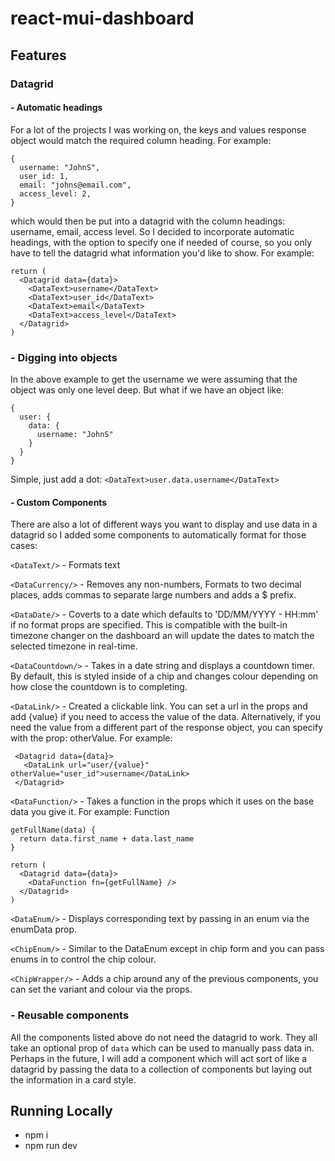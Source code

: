 # react-mui-dashboard


## Features
### Datagrid
#### - Automatic headings
For a lot of the projects I was working on, the keys and values response object would match the required column heading. For example:

```
{
  username: "JohnS",
  user_id: 1,
  email: "johns@email.com",
  access_level: 2,
}
```

which would then be put into a datagrid with the column headings: username, email, access level.
So I decided to incorporate automatic headings, with the option to specify one if needed of course, so you only have to tell the datagrid what information you'd like to show. For example:
```
return (
  <Datagrid data={data}>
    <DataText>username</DataText>
    <DataText>user_id</DataText>
    <DataText>email</DataText>
    <DataText>access_level</DataText>
  </Datagrid>
)
```

### - Digging into objects
In the above example to get the username we were assuming that the object was only one level deep. But what if we have an object like:
```
{
  user: {
    data: {
      username: "JohnS"  
    }
  }
}
```
Simple, just add a dot: `<DataText>user.data.username</DataText>`


#### - Custom Components
There are also a lot of different ways you want to display and use data in a datagrid so I added some components to automatically format for those cases:

`<DataText/>` - Formats text

`<DataCurrency/>` - Removes any non-numbers, Formats to two decimal places, adds commas to separate large numbers and adds a $ prefix.

`<DataDate/>` - Coverts to a date which defaults to 'DD/MM/YYYY - HH:mm' if no format props are specified. This is compatible with the built-in timezone changer on the dashboard an will update the dates to match the selected timezone in real-time.

`<DataCountdown/>` - Takes in a date string and displays a countdown timer. By default, this is styled inside of a chip and changes colour depending on how close the countdown is to completing. 

`<DataLink/>` - Created a clickable link. You can set a url in the props and add {value} if you need to access the value of the data. Alternatively, if you need the value from a different part of the response object, you can specify with the prop: otherValue. For example:
```
 <Datagrid data={data}>
   <DataLink url="user/{value}" otherValue="user_id">username</DataLink>
 </Datagrid>
```

`<DataFunction/>` - Takes a function in the props which it uses on the base data you give it. For example:
Function
```
getFullName(data) {
  return data.first_name + data.last_name
}

return (
  <Datagrid data={data}>
    <DataFunction fn={getFullName} />
  </Datagrid>
)
```

`<DataEnum/>` - Displays corresponding text by passing in an enum via the enumData prop.

`<ChipEnum/>` - Similar to the DataEnum except in chip form and you can pass enums in to control the chip colour.

`<ChipWrapper/>` - Adds a chip around any of the previous components, you can set the variant and colour via the props.

### - Reusable components
All the components listed above do not need the datagrid to work. They all take an optional prop of `data` which can be used to manually pass data in.
Perhaps in the future, I will add a <DataCard /> component which will act sort of like a datagrid by passing the data to a collection of components but laying out the information in a card style.

## Running Locally
- npm i
- npm run dev
